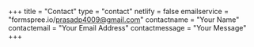 +++
title = "Contact"
type = "contact"
netlify = false
emailservice = "formspree.io/prasadp4009@gmail.com"
contactname = "Your Name"
contactemail = "Your Email Address"
contactmessage = "Your Message"
+++
